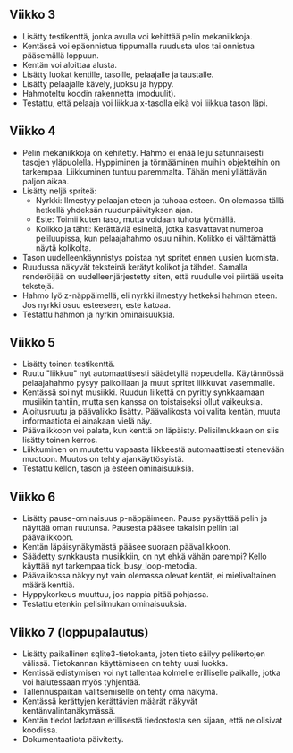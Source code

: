## Viikko 3

- Lisätty testikenttä, jonka avulla voi kehittää pelin mekaniikkoja.
- Kentässä voi epäonnistua tippumalla ruudusta ulos tai onnistua pääsemällä loppuun.
- Kentän voi aloittaa alusta.
- Lisätty luokat kentille, tasoille, pelaajalle ja taustalle.
- Lisätty pelaajalle kävely, juoksu ja hyppy.
- Hahmoteltu koodin rakennetta (moduulit).
- Testattu, että pelaaja voi liikkua x-tasolla eikä voi liikkua tason läpi.

## Viikko 4

- Pelin mekaniikkoja on kehitetty. Hahmo ei enää leiju satunnaisesti tasojen yläpuolella. Hyppiminen ja törmääminen muihin objekteihin on tarkempaa. Liikkuminen tuntuu paremmalta. Tähän meni yllättävän paljon aikaa.
- Lisätty neljä spriteä:
    - Nyrkki: Ilmestyy pelaajan eteen ja tuhoaa esteen. On olemassa tällä hetkellä yhdeksän ruudunpäivityksen ajan.
    - Este: Toimii kuten taso, mutta voidaan tuhota lyömällä.
    - Kolikko ja tähti: Kerättäviä esineitä, jotka kasvattavat numeroa peliluupissa, kun pelaajahahmo osuu niihin. Kolikko ei välttämättä näytä kolikolta.
- Tason uudelleenkäynnistys poistaa nyt spritet ennen uusien luomista.
- Ruudussa näkyvät teksteinä kerätyt kolikot ja tähdet. Samalla renderöijää on uudelleenjärjestetty siten, että ruudulle voi piirtää useita tekstejä.
- Hahmo lyö z-näppäimellä, eli nyrkki ilmestyy hetkeksi hahmon eteen. Jos nyrkki osuu esteeseen, este katoaa.
- Testattu hahmon ja nyrkin ominaisuuksia.

## Viikko 5

- Lisätty toinen testikenttä.
- Ruutu "liikkuu" nyt automaattisesti säädetyllä nopeudella. Käytännössä pelaajahahmo pysyy paikoillaan ja muut spritet liikkuvat vasemmalle.
- Kentässä soi nyt musiikki. Ruudun liikettä on pyritty synkkaamaan musiikin tahtiin, mutta sen kanssa on toistaiseksi ollut vaikeuksia.
- Aloitusruutu ja päävalikko lisätty. Päävalikosta voi valita kentän, muuta informaatiota ei ainakaan vielä näy.
- Päävalikkoon voi palata, kun kenttä on läpäisty. Pelisilmukkaan on siis lisätty toinen kerros.
- Liikkuminen on muutettu vapaasta liikkeestä automaattisesti etenevään muotoon. Muutos on tehty ajankäyttösyistä.
- Testattu kellon, tason ja esteen ominaisuuksia.

## Viikko 6

- Lisätty pause-ominaisuus p-näppäimeen. Pause pysäyttää pelin ja näyttää oman ruutunsa. Pausesta pääsee takaisin peliin tai päävalikkoon.
- Kentän läpäisynäkymästä pääsee suoraan päävalikkoon.
- Säädetty synkkausta musiikkiin, on nyt ehkä vähän parempi? Kello käyttää nyt tarkempaa tick_busy_loop-metodia.
- Päävalikossa näkyy nyt vain olemassa olevat kentät, ei mielivaltainen määrä kenttiä.
- Hyppykorkeus muuttuu, jos nappia pitää pohjassa.
- Testattu etenkin pelisilmukan ominaisuuksia.

## Viikko 7 (loppupalautus)

- Lisätty paikallinen sqlite3-tietokanta, joten tieto säilyy pelikertojen välissä. Tietokannan käyttämiseen on tehty uusi luokka.
- Kentissä edistymisen voi nyt tallentaa kolmelle erilliselle paikalle, jotka voi halutessaan myös tyhjentää.
- Tallennuspaikan valitsemiselle on tehty oma näkymä.
- Kentässä kerättyjen kerättävien määrät näkyvät kentänvalintanäkymässä.
- Kentän tiedot ladataan erillisestä tiedostosta sen sijaan, että ne olisivat koodissa.
- Dokumentaatiota päivitetty.